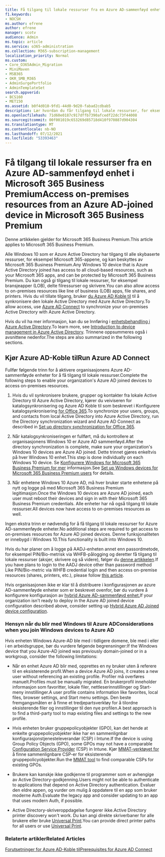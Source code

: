 ```yaml
---
title: Få tilgang til lokale ressurser fra en Azure AD-sammenføyd enhet i Microsoft 365 Business
f1.keywords:
- NOCSH
ms.author: efrene
author: efrene
manager: scotv
audience: Admin
ms.topic: article
ms.service: o365-administration
ms.collection: M365-subscription-management
localization_priority: Normal
ms.custom:
- Core_O365Admin_Migration
- MiniMaven
- MSB365
- OKR_SMB_M365
- AdminSurgePortfolio
- AdminTemplateSet
search.appverid:
- BCS160
- MET150
ms.assetid: b0f4d010-9fd1-44d0-9d20-fabad2cdbab5
description: Lær hvordan du får tilgang til lokale ressurser, for eksempel bransjeapper, delte filressurser og skrivere fra en Azure Active Directory koblet til Windows 10 enhet.
ms.openlocfilehash: 71d60e0187c917dffb7390afcedf22dc73f44008
ms.sourcegitcommit: 00f001019c653269d85718d410f970887d904304
ms.translationtype: MT
ms.contentlocale: nb-NO
ms.lasthandoff: 07/12/2021
ms.locfileid: "53393463"
---
```

# <a name="access-on-premises-resources-from-an-azure-ad-joined-device-in-microsoft-365-business-premium"></a><span data-ttu-id="e3623-103">Få tilgang til lokale ressurser fra en Azure AD-sammenføyd enhet i Microsoft 365 Business Premium</span><span class="sxs-lookup"><span data-stu-id="e3623-103">Access on-premises resources from an Azure AD-joined device in Microsoft 365 Business Premium</span></span>

<span data-ttu-id="e3623-104">Denne artikkelen gjelder for Microsoft 365 Business Premium.</span><span class="sxs-lookup"><span data-stu-id="e3623-104">This article applies to Microsoft 365 Business Premium.</span></span>

<span data-ttu-id="e3623-105">Alle Windows 10 som er Azure Active Directory har tilgang til alle skybaserte ressurser, for eksempel Microsoft 365-appene, og kan beskyttes av Microsoft 365 Business Premium.</span><span class="sxs-lookup"><span data-stu-id="e3623-105">Any Windows 10 device that is Azure Active Directory joined has access to all cloud-based resources, such as your Microsoft 365 apps, and can be protected by Microsoft 365 Business Premium.</span></span> <span data-ttu-id="e3623-106">Du kan også gi tilgang til lokale ressurser, for eksempel bransjeapper (LOB), delte filressurser og skrivere.</span><span class="sxs-lookup"><span data-stu-id="e3623-106">You can also allow access to on-premises resources like line of business (LOB) apps, file shares, and printers.</span></span> <span data-ttu-id="e3623-107">Hvis du vil tillate tilgang, bruker [du Azure AD Koble til](/azure/active-directory/connect/active-directory-aadconnect) til å synkronisere den lokale Active Directory med Azure Active Directory.</span><span class="sxs-lookup"><span data-stu-id="e3623-107">To allow access, use [Azure AD Connect](/azure/active-directory/connect/active-directory-aadconnect) to synchronize your on-premises Active Directory with Azure Active Directory.</span></span>

<span data-ttu-id="e3623-108">Hvis du vil ha mer informasjon, kan du se Innføring i [enhetsbehandling i Azure Active Directory](/azure/active-directory/device-management-introduction).</span><span class="sxs-lookup"><span data-stu-id="e3623-108">To learn more, see [Introduction to device management in Azure Active Directory](/azure/active-directory/device-management-introduction).</span></span>
<span data-ttu-id="e3623-109">Trinnene oppsummeres også i avsnittene nedenfor.</span><span class="sxs-lookup"><span data-stu-id="e3623-109">The steps are also summarized in the following sections.</span></span>

## <a name="run-azure-ad-connect"></a><span data-ttu-id="e3623-110">Kjør Azure AD-Koble til</span><span class="sxs-lookup"><span data-stu-id="e3623-110">Run Azure AD Connect</span></span>

<span data-ttu-id="e3623-111">Fullfør følgende trinn for å aktivere organisasjonens Azure AD-sammenføyde enheter for å få tilgang til lokale ressurser.</span><span class="sxs-lookup"><span data-stu-id="e3623-111">Complete the following steps to enable your organization's Azure AD joined devices to access on-premises resources.</span></span>

1. <span data-ttu-id="e3623-112">Hvis du vil synkronisere brukere, grupper og kontakter fra lokale Active Directory til Azure Active Directory, kjører du veiviseren for katalogsynkronisering og Azure AD Koble til som beskrevet i Konfigurere katalogsynkronisering [for Office 365](../enterprise/set-up-directory-synchronization.md).</span><span class="sxs-lookup"><span data-stu-id="e3623-112">To synchronize your users, groups, and contacts from local Active Directory into Azure Active Directory, run the Directory synchronization wizard and Azure AD Connect as described in [Set up directory synchronization for Office 365](../enterprise/set-up-directory-synchronization.md).</span></span>

2. <span data-ttu-id="e3623-113">Når katalogsynkroniseringen er fullført, må du kontrollere at organisasjonens Windows 10 er Azure AD sammenføyd.</span><span class="sxs-lookup"><span data-stu-id="e3623-113">After the directory synchronization is complete, make sure your organization's Windows 10 devices are Azure AD joined.</span></span> <span data-ttu-id="e3623-114">Dette trinnet gjøres enkeltvis på hver Windows 10 enhet.</span><span class="sxs-lookup"><span data-stu-id="e3623-114">This step is done individually on each Windows 10 device.</span></span> <span data-ttu-id="e3623-115">Se [Konfigurere Windows for Microsoft 365 Business Premium for mer](set-up-windows-devices.md) informasjon.</span><span class="sxs-lookup"><span data-stu-id="e3623-115">See [Set up Windows devices for Microsoft 365 Business Premium users](set-up-windows-devices.md) for details.</span></span>

3. <span data-ttu-id="e3623-116">Når enhetene Windows 10 Azure AD, må hver bruker starte enhetene på nytt og logge på med Microsoft 365 Business Premium legitimasjon.</span><span class="sxs-lookup"><span data-stu-id="e3623-116">Once the Windows 10 devices are Azure AD joined, each user must reboot their devices and sign in with their Microsoft 365 Business Premium credentials.</span></span> <span data-ttu-id="e3623-117">Alle enheter har nå også tilgang til lokale ressurser.</span><span class="sxs-lookup"><span data-stu-id="e3623-117">All devices now have access to on-premises resources as well.</span></span>

<span data-ttu-id="e3623-118">Ingen ekstra trinn er nødvendig for å få tilgang til lokale ressurser for Azure AD-sammenføyde enheter.</span><span class="sxs-lookup"><span data-stu-id="e3623-118">No additional steps are required to get access to on-premises resources for Azure AD joined devices.</span></span> <span data-ttu-id="e3623-119">Denne funksjonaliteten er innebygd i Windows 10.</span><span class="sxs-lookup"><span data-stu-id="e3623-119">This functionality is built into Windows 10.</span></span>

<span data-ttu-id="e3623-120">Hvis du har planer om å logge på AADJ-enheten annet enn passordmetode, for eksempel PIN/Bio-metrisk via WHFB-pålogging og deretter få tilgang til lokale ressurser (aksjer, skrivere og så videre), følger du [denne artikkelen](/windows/security/identity-protection/hello-for-business/hello-hybrid-aadj-sso-base).</span><span class="sxs-lookup"><span data-stu-id="e3623-120">If you have plans to login to the AADJ device other than password method Like PIN/Bio-metric via WHFB credential login and then access on-premise resources (shares, printers, etc.), please follow [this article](/windows/security/identity-protection/hello-for-business/hello-hybrid-aadj-sso-base).</span></span>

<span data-ttu-id="e3623-121">Hvis organisasjonen ikke er klar til å distribuere i konfigurasjonen av azure AD-sammenføyde enheter som er beskrevet ovenfor, bør du vurdere å konfigurere konfigurasjon av [hybrid Azure AD-sammenføyd enhet.](manage-windows-devices.md)</span><span class="sxs-lookup"><span data-stu-id="e3623-121">If your organization isn't ready to deploy in the Azure AD joined device configuration described above, consider setting up [Hybrid Azure AD Joined device configuration](manage-windows-devices.md).</span></span>

### <a name="considerations-when-you-join-windows-devices-to-azure-ad"></a><span data-ttu-id="e3623-122">Hensyn når du blir med Windows til Azure AD</span><span class="sxs-lookup"><span data-stu-id="e3623-122">Considerations when you join Windows devices to Azure AD</span></span>

<span data-ttu-id="e3623-123">Hvis enheten Windows Azure-AD ble med i tidligere domene, ble med i eller i en arbeidsgruppe, bør du vurdere følgende begrensninger:</span><span class="sxs-lookup"><span data-stu-id="e3623-123">If the Windows device that you Azure-AD joined was previously domain-joined or in a workgroup, consider the following limitations:</span></span>

- <span data-ttu-id="e3623-124">Når en enhet Azure AD blir med, opprettes en ny bruker uten å referere til en eksisterende profil.</span><span class="sxs-lookup"><span data-stu-id="e3623-124">When a device Azure AD joins, it creates a new user without referencing an existing profile.</span></span> <span data-ttu-id="e3623-125">Profiler må overføres manuelt.</span><span class="sxs-lookup"><span data-stu-id="e3623-125">Profiles must be manually migrated.</span></span> <span data-ttu-id="e3623-126">En brukerprofil inneholder informasjon som favoritter, lokale filer, nettleserinnstillinger og Start-meny innstillinger.</span><span class="sxs-lookup"><span data-stu-id="e3623-126">A user profile contains information like favorites, local files, browser settings, and Start menu settings.</span></span> <span data-ttu-id="e3623-127">Den beste fremgangsmåten er å finne et tredjepartsverktøy for å tilordne eksisterende filer og innstillinger til den nye profilen.</span><span class="sxs-lookup"><span data-stu-id="e3623-127">A best approach is to find a third-party tool to map existing files and settings to the new profile.</span></span>

- <span data-ttu-id="e3623-128">Hvis enheten bruker gruppepolicyobjekter (GPO), kan det hende [](/windows/configuration/provisioning-packages/how-it-pros-can-use-configuration-service-providers) at enkelte gruppepolicyobjekter ikke har en sammenlignbar konfigurasjonstjenesteleverandør (CSP) i Intune.</span><span class="sxs-lookup"><span data-stu-id="e3623-128">If the device is using Group Policy Objects (GPO), some GPOs may not have a comparable [Configuration Service Provider](/windows/configuration/provisioning-packages/how-it-pros-can-use-configuration-service-providers) (CSP) in Intune.</span></span> <span data-ttu-id="e3623-129">Kjør [MMAT-verktøyet for](https://www.microsoft.com/download/details.aspx?id=45520) å finne sammenlignbare CSP-er for eksisterende gruppepolicyobjekter.</span><span class="sxs-lookup"><span data-stu-id="e3623-129">Run the [MMAT tool](https://www.microsoft.com/download/details.aspx?id=45520) to find comparable CSPs for existing GPOs.</span></span>

- <span data-ttu-id="e3623-130">Brukere kan kanskje ikke godkjenne til programmer som er avhengige av Active Directory-godkjenning.</span><span class="sxs-lookup"><span data-stu-id="e3623-130">Users might not be able to authenticate to applications that depend on Active Directory authentication.</span></span> <span data-ttu-id="e3623-131">Evaluer den eldre appen, og vurder om mulig å oppdatere til en app som bruker moderne Auth.</span><span class="sxs-lookup"><span data-stu-id="e3623-131">Evaluate the legacy app and consider updating to an app that uses modern Auth, if possible.</span></span>

- <span data-ttu-id="e3623-132">Active Directory-skriveroppdagelse fungerer ikke.</span><span class="sxs-lookup"><span data-stu-id="e3623-132">Active Directory printer discovery won't work.</span></span> <span data-ttu-id="e3623-133">Du kan angi direkte skriverbaner for alle brukere eller bruke [Universal Print](/universal-print/).</span><span class="sxs-lookup"><span data-stu-id="e3623-133">You can provide direct printer paths for all users or use [Universal Print](/universal-print/).</span></span>

### <a name="related-articles"></a><span data-ttu-id="e3623-134">Relaterte artikler</span><span class="sxs-lookup"><span data-stu-id="e3623-134">Related Articles</span></span>

[<span data-ttu-id="e3623-135">Forutsetninger for Azure AD-Koble til</span><span class="sxs-lookup"><span data-stu-id="e3623-135">Prerequisites for Azure AD Connect</span></span>](/azure/active-directory/hybrid/how-to-connect-install-prerequisites)
